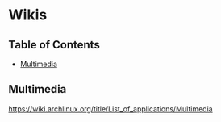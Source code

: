# Wikis

## Table of Contents

<!-- vim-markdown-toc GFM -->

* [Multimedia](#multimedia)

<!-- vim-markdown-toc -->

## Multimedia

https://wiki.archlinux.org/title/List_of_applications/Multimedia
